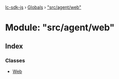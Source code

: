 [lc-sdk-js](../README.md) › [Globals](../globals.md) › ["src/agent/web"](_src_agent_web_.md)

# Module: "src/agent/web"

## Index

### Classes

* [Web](../classes/_src_agent_web_.web.md)
